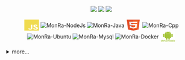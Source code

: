 <!--Hello
<h2><img src="https://emojis.slackmojis.com/emojis/images/1531849430/4246/blob-sunglasses.gif?1531849430" width="30"/> Hi 👋 , I'm MonRá! <img src="https://media.giphy.com/media/12oufCB0MyZ1Go/giphy.gif" width="50"></h2>
-->

<div>
  </p>
  <div align="center">
   <a href="https://www.facebook.com/ramon.chaib" target="_blank"><img src="https://img.shields.io/badge/-Facebook-%230077B5?style=for-the-badge&logo=facebook&logoColor=white" target="_blank"></a> 
  <a href="https://www.instagram.com/monrapps/" target="_blank"><img src="https://img.shields.io/badge/-Instagram-%23E4405F?style=for-the-badge&logo=instagram&logoColor=white" target="_blank"></a>
  <a href="https://www.linkedin.com/in/ramon-chaib-27007635/" target="_blank"><img src="https://img.shields.io/badge/-LinkedIn-%230077B5?style=for-the-badge&logo=linkedin&logoColor=white" target="_blank"></a>   
</div>
  
 <div style="display: inline_block" align="center"><br>
  <img align="center" alt="MonRa-Js" height="30" width="40" src="https://raw.githubusercontent.com/devicons/devicon/master/icons/javascript/javascript-plain.svg">
  <img align="center" alt="MonRa-NodeJs" height="30" width="40" src="https://cdn.jsdelivr.net/gh/devicons/devicon/icons/nodejs/nodejs-plain.svg">
  <!--img align="center" alt="MonRa-React" height="30" width="40" src="https://raw.githubusercontent.com/devicons/devicon/master/icons/react/react-original.svg"-->
  <img align="center" alt="MonRa-Java" height="30" width="40" src="https://cdn.jsdelivr.net/gh/devicons/devicon/icons/java/java-original.svg">
  <img align="center" alt="MonRa-HTML" height="30" width="40" src="https://raw.githubusercontent.com/devicons/devicon/master/icons/html5/html5-original.svg">
  <!--img align="center" alt="MonRa-CSS" height="30" width="40" src="https://raw.githubusercontent.com/devicons/devicon/master/icons/css3/css3-original.svg"-->
  <img align="center" alt="MonRa-Cpp" height="30" width="40" src="https://cdn.jsdelivr.net/gh/devicons/devicon/icons/cplusplus/cplusplus-original.svg">
  <img align="center" alt="MonRa-Ubuntu" height="30" width="40" src="https://cdn.jsdelivr.net/gh/devicons/devicon/icons/ubuntu/ubuntu-plain.svg">
  <img align="center" alt="MonRa-Mysql" height="30" width="40" src="https://cdn.jsdelivr.net/gh/devicons/devicon/icons/mysql/mysql-original.svg">
  <img align="center" alt="MonRa-Docker" height="30" width="40" src="https://cdn.jsdelivr.net/gh/devicons/devicon/icons/docker/docker-plain.svg">  
  <img align="center" alt="MonRa-Android" height="30" width="40" src="https://github.com/devicons/devicon/blob/master/icons/android/android-plain-wordmark.svg">
  
</div>
</a>

</br>
<!--
[![github activity graph](https://activity-graph.herokuapp.com/graph?username=monrapps&theme=chartreuse-dark)](https://github.com/monrapps/)
-->
<div>
<details>
      <summary>more...</summary>
      
<!--
### <img src="https://media.giphy.com/media/VgCDAzcKvsR6OM0uWg/giphy.gif" width="50"> A little more about me...  

```javascript
const monra = {
    pronouns: "He" | "Him",
    code: ["any"],
    askMeAbout: ["any"],
    technologies: {
        backEnd: {
            js: ["any"],
        },
        mobileApp: {
            native: ["Android Development"]
        },
        devOps: ["AWS", "Docker🐳", "Route53", "Nginx"],
        databases: ["mongo", "MySql", "sqlite"],
        misc: ["Firebase", "Socket.IO", "selenium", "open-cv", "php", "SuiteApp"]
    },
    architecture: ["Serverless Architecture", "Progressive web applications", "Single page applications"],
    currentFocus: "Building Robots to ease opertations",
    funFact: "There are two ways to write error-free programs; only the third one works"
};
```
-->

---
<!--START_SECTION:waka-->
![Code Time](http://img.shields.io/badge/Code%20Time-144%20hrs%2030%20mins-blue)

![Profile Views](http://img.shields.io/badge/Profile%20Views-0-blue)

**I'm an Early 🐤** 

```text
🌞 Morning      380 commits       ██████████░░░░░░░░░░░░░░░   41.08 % 
🌆 Daytime      414 commits       ███████████░░░░░░░░░░░░░░   44.76 % 
🌃 Evening       81 commits       ██░░░░░░░░░░░░░░░░░░░░░░░   08.76 % 
🌙 Night         50 commits       █░░░░░░░░░░░░░░░░░░░░░░░░   05.41 % 

```
📅 **I'm Most Productive on Monday** 

```text
Monday         218 commits       ██████░░░░░░░░░░░░░░░░░░░   23.57 % 
Tuesday        174 commits       ████░░░░░░░░░░░░░░░░░░░░░   18.81 % 
Wednesday      213 commits       █████░░░░░░░░░░░░░░░░░░░░   23.03 % 
Thursday       151 commits       ████░░░░░░░░░░░░░░░░░░░░░   16.32 % 
Friday          74 commits       ██░░░░░░░░░░░░░░░░░░░░░░░   08.00 % 
Saturday        68 commits       █░░░░░░░░░░░░░░░░░░░░░░░░   07.35 % 
Sunday          27 commits       ░░░░░░░░░░░░░░░░░░░░░░░░░   02.92 % 

```


📊 **This Week I Spent My Time On** 

```text
⌚︎ Time Zone: America/Sao_Paulo

💬 Programming Languages: 
MQL                      41 mins             ████████████████████████░   95.95 % 
C++                      1 min               █░░░░░░░░░░░░░░░░░░░░░░░░   04.05 % 

🔥 Editors: 
VS Code                  41 mins             ████████████████████████░   95.95 % 
Visual Studio            1 min               █░░░░░░░░░░░░░░░░░░░░░░░░   04.05 % 

```


 Last Updated on 18/02/2023 00:59:24 UTC
<!--END_SECTION:waka-->

NOTE: Top languages does not indicate my skill level or anything like that. It is just a metric of which languages have been hosted by me on GitHub based on the usage across repositories. There are others which I haven't put up on GitHub.

